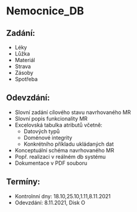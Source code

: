 # Nemocnice_DB

## Zadání:
* Léky
* Lůžka
* Materiál
* Strava
* Zásoby
* Spotřeba
 
## Odevzdání:
* Slovní zadání cílového stavu navrhovaného MR
* Slovní popis funkcionality MR
* Excelovská tabulka atributů včetně:
	* Datových typů
	* Doménové integrity
	* Konkrétního příkladu ukládaných dat
* Konceptuální schéma navrhovaného MR
* Popř. realizaci v reálném db systému
* Dokumentace v PDF souboru

## Termíny:
* Kontrolnní dny: 18.10,25.10,1.11,8.11.2021
* Odevzdání:  8.11.2021, Disk O
